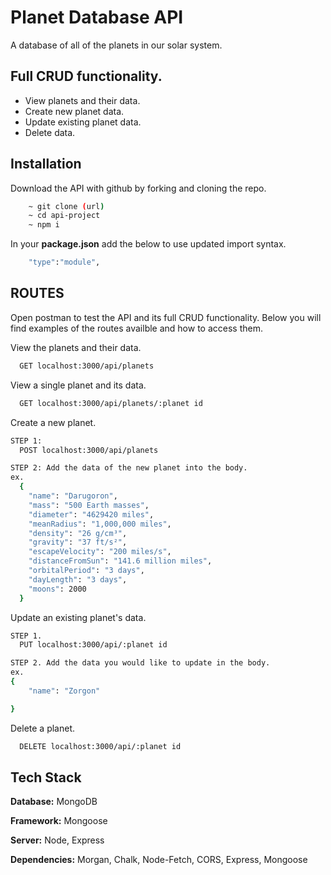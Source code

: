 # Planet Database API

A database of all of the planets in our solar system.


## Full CRUD functionality.

- View planets and their data.
- Create new planet data.
- Update existing planet data.
- Delete data.


## Installation

Download the API with github by forking and cloning the repo.

```bash
    ~ git clone (url)
    ~ cd api-project
    ~ npm i
```
In your **package.json** add the below to use updated import syntax.
```bash
    "type":"module",
```

## ROUTES

Open postman to test the API and its full CRUD functionality. Below you will find examples of the routes availble and how to access them.


View the planets and their data.
```bash
  GET localhost:3000/api/planets
```
View a single planet and its data.
```bash
  GET localhost:3000/api/planets/:planet id
```
Create a new planet.
```bash
STEP 1:
  POST localhost:3000/api/planets
```
```bash
STEP 2: Add the data of the new planet into the body.
ex.
  {
    "name": "Darugoron",
    "mass": "500 Earth masses",
    "diameter": "4629420 miles",
    "meanRadius": "1,000,000 miles",
    "density": "26 g/cm³",
    "gravity": "37 ft/s²",
    "escapeVelocity": "200 miles/s",
    "distanceFromSun": "141.6 million miles",
    "orbitalPeriod": "3 days",
    "dayLength": "3 days",
    "moons": 2000
  }
```
Update an existing planet's data.
```bash
STEP 1.
  PUT localhost:3000/api/:planet id 
```
```bash
STEP 2. Add the data you would like to update in the body.
ex.
{
    "name": "Zorgon"

}
```
Delete a planet.
```bash
  DELETE localhost:3000/api/:planet id 
```



## Tech Stack

**Database:** MongoDB

**Framework:** Mongoose

**Server:** Node, Express

**Dependencies:** Morgan, Chalk, Node-Fetch, CORS, Express, Mongoose

